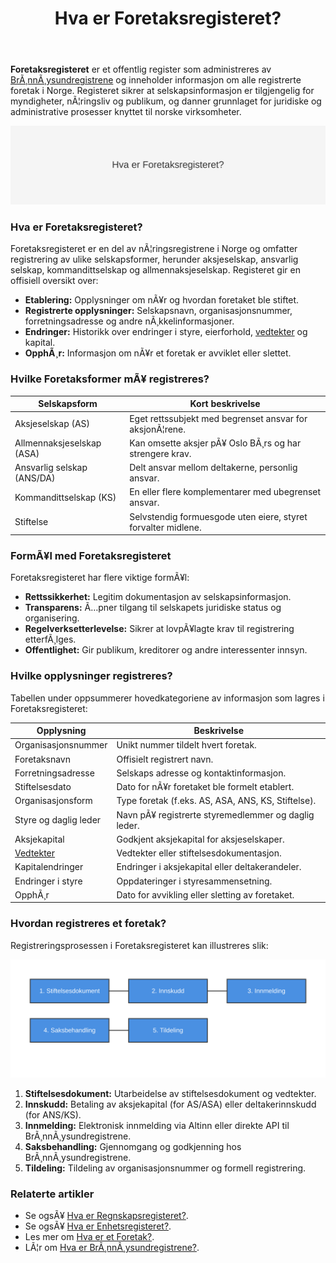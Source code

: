 ﻿---
title: "Hva er Foretaksregisteret?"
meta_title: "Hva er Foretaksregisteret?"
meta_description: '**Foretaksregisteret** er et offentlig register som administreres av [BrÃ¸nnÃ¸ysundregistrene](/blogs/regnskap/bronnoysundregistrene "Hva er BrÃ¸nnÃ¸ysundregist...'
slug: hva-er-foretaksregisteret
type: blog
layout: pages/single
---

**Foretaksregisteret** er et offentlig register som administreres av [BrÃ¸nnÃ¸ysundregistrene](/blogs/regnskap/bronnoysundregistrene "Hva er BrÃ¸nnÃ¸ysundregistrene? En Guide til Norges Registerforvalter") og inneholder informasjon om alle registrerte foretak i Norge. Registeret sikrer at selskapsinformasjon er tilgjengelig for myndigheter, nÃ¦ringsliv og publikum, og danner grunnlaget for juridiske og administrative prosesser knyttet til norske virksomheter.

![Oversikt over Foretaksregisteret og dets funksjon](hva-er-foretaksregisteret-image.svg)

### Hva er Foretaksregisteret?

Foretaksregisteret er en del av nÃ¦ringsregistrene i Norge og omfatter registrering av ulike selskapsformer, herunder aksjeselskap, ansvarlig selskap, kommandittselskap og allmennaksjeselskap. Registeret gir en offisiell oversikt over:

* **Etablering:** Opplysninger om nÃ¥r og hvordan foretaket ble stiftet.
* **Registrerte opplysninger:** Selskapsnavn, organisasjonsnummer, forretningsadresse og andre nÃ¸kkelinformasjoner.
* **Endringer:** Historikk over endringer i styre, eierforhold, [vedtekter](/blogs/regnskap/vedtekter "Vedtekter: Definisjon, Krav og Betydning i Norsk Regnskap") og kapital.
* **OpphÃ¸r:** Informasjon om nÃ¥r et foretak er avviklet eller slettet.

### Hvilke Foretaksformer mÃ¥ registreres?

| **Selskapsform**               | **Kort beskrivelse**                                      |
|--------------------------------|-----------------------------------------------------------|
| Aksjeselskap (AS)             | Eget rettssubjekt med begrenset ansvar for aksjonÃ¦rene.   |
| Allmennaksjeselskap (ASA)     | Kan omsette aksjer pÃ¥ Oslo BÃ¸rs og har strengere krav.    |
| Ansvarlig selskap (ANS/DA)    | Delt ansvar mellom deltakerne, personlig ansvar.         |
| Kommandittselskap (KS)        | En eller flere komplementarer med ubegrenset ansvar.     |
| Stiftelse                     | Selvstendig formuesgode uten eiere, styret forvalter midlene. |

### FormÃ¥l med Foretaksregisteret

Foretaksregisteret har flere viktige formÃ¥l:

* **Rettssikkerhet:** Legitim dokumentasjon av selskapsinformasjon.
* **Transparens:** Ã…pner tilgang til selskapets juridiske status og organisering.
* **Regelverksetterlevelse:** Sikrer at lovpÃ¥lagte krav til registrering etterfÃ¸lges.
* **Offentlighet:** Gir publikum, kreditorer og andre interessenter innsyn.

### Hvilke opplysninger registreres?

Tabellen under oppsummerer hovedkategoriene av informasjon som lagres i Foretaksregisteret:

| **Opplysning**        | **Beskrivelse**                                                           |
|-----------------------|---------------------------------------------------------------------------|
| Organisasjonsnummer   | Unikt nummer tildelt hvert foretak.                                       |
| Foretaksnavn          | Offisielt registrert navn.                                                |
| Forretningsadresse    | Selskaps adresse og kontaktinformasjon.                                    |
| Stiftelsesdato        | Dato for nÃ¥r foretaket ble formelt etablert.                              |
| Organisasjonsform     | Type foretak (f.eks. AS, ASA, ANS, KS, Stiftelse).                         |
| Styre og daglig leder | Navn pÃ¥ registrerte styremedlemmer og daglig leder.                        |
| Aksjekapital          | Godkjent aksjekapital for aksjeselskaper.                                  |
| [Vedtekter](/blogs/regnskap/vedtekter "Vedtekter: Definisjon, Krav og Betydning i Norsk Regnskap")             | Vedtekter eller stiftelsesdokumentasjon.                                   |
| Kapitalendringer      | Endringer i aksjekapital eller deltakerandeler.                            |
| Endringer i styre     | Oppdateringer i styresammensetning.                                        |
| OpphÃ¸r                | Dato for avvikling eller sletting av foretaket.                            |

### Hvordan registreres et foretak?

Registreringsprosessen i Foretaksregisteret kan illustreres slik:

![Registreringsprosess i Foretaksregisteret](foretaksregisteret-registreringsprosess.svg)

1. **Stiftelsesdokument:** Utarbeidelse av stiftelsesdokument og vedtekter.
2. **Innskudd:** Betaling av aksjekapital (for AS/ASA) eller deltakerinnskudd (for ANS/KS).
3. **Innmelding:** Elektronisk innmelding via Altinn eller direkte API til BrÃ¸nnÃ¸ysundregistrene.
4. **Saksbehandling:** Gjennomgang og godkjenning hos BrÃ¸nnÃ¸ysundregistrene.
5. **Tildeling:** Tildeling av organisasjonsnummer og formell registrering.

### Relaterte artikler

* Se ogsÃ¥ [Hva er Regnskapsregisteret?](/blogs/regnskap/hva-er-regnskapsregisteret "Hva er Regnskapsregisteret? Komplett Guide til Regnskapsregisteret i Norge").
* Se ogsÃ¥ [Hva er Enhetsregisteret?](/blogs/regnskap/enhetsregisteret "Hva er Enhetsregisteret? Oversikt over Enhetsregisteret").
* Les mer om [Hva er et Foretak?](/blogs/regnskap/hva-er-foretak "Hva er et Foretak? Komplett Guide til Foretaksformer i Norge").
* LÃ¦r om [Hva er BrÃ¸nnÃ¸ysundregistrene?](/blogs/regnskap/bronnoysundregistrene "Hva er BrÃ¸nnÃ¸ysundregistrene? En Guide til Norges Registerforvalter").


